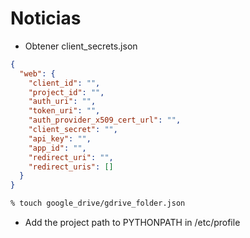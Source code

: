 # Noticias

* Obtener client_secrets.json

~~~json
{
  "web": {
    "client_id": "",
    "project_id": "",
    "auth_uri": "",
    "token_uri": "",
    "auth_provider_x509_cert_url": "",
    "client_secret": "",
    "api_key": "",
    "app_id": "",
    "redirect_uri": "",
    "redirect_uris": []
  }
}
~~~

~~~bash
% touch google_drive/gdrive_folder.json
~~~

* Add the project path to PYTHONPATH in /etc/profile